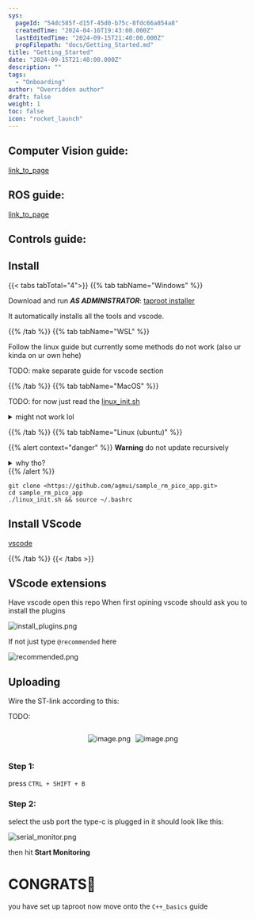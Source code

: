 ```yaml
---
sys:
  pageId: "54dc585f-d15f-45d0-b75c-8fdc66a854a8"
  createdTime: "2024-04-16T19:43:00.000Z"
  lastEditedTime: "2024-09-15T21:40:00.000Z"
  propFilepath: "docs/Getting_Started.md"
title: "Getting_Started"
date: "2024-09-15T21:40:00.000Z"
description: ""
tags:
  - "Onboarding"
author: "Overridden author"
draft: false
weight: 1
toc: false
icon: "rocket_launch"
---
```


## Computer Vision guide:

[link_to_page](86d45bc0-388b-4d26-8848-44f255f73d0e)

## ROS guide:

[link_to_page](3c76c1de-ec8f-46d6-8b0a-294005edc2d5)

## Controls guide:

## Install

{{< tabs tabTotal="4">}}
{{% tab tabName="Windows" %}}

Download and run _**AS ADMINISTRATOR**_: [taproot installer](https://github.com/Thornbots/TeachingFreshies/releases/tag/1.0)

It automatically installs all the tools and vscode.

{{% /tab %}}
{{% tab tabName="WSL" %}}

Follow the linux guide but currently some methods do not work (also ur kinda on ur own hehe)

TODO: make separate guide for vscode section

{{% /tab %}}
{{% tab tabName="MacOS" %}}

TODO: for now just read the [linux_init.sh](https://github.com/agmui/sample_rm_pico_app/blob/main/linux_init.sh)

<details>
<summary>might not work lol</summary>

`brew install libusb pkg-config`

Next install: [vscode](https://code.visualstudio.com/Download)

</details>

{{% /tab %}}
{{% tab tabName="Linux (ubuntu)" %}}

{{% alert context="danger" %}}
**Warning** do not update recursively
<details>
<summary>why tho?</summary>
There are some submodules that may go on for a while (like tinyusb) and I highly
recommend you don't need to get them.
If you want to see what submodules I update just look in `linux_init.sh`
</details>
{{% /alert %}}

```shell
git clone <https://github.com/agmui/sample_rm_pico_app.git>
cd sample_rm_pico_app
./linux_init.sh && source ~/.bashrc
```

## Install VScode

[vscode](https://code.visualstudio.com/Download)

{{% /tab %}}
{{< /tabs >}}

## VScode extensions

Have vscode open this repo
When first opining vscode should ask you to install the plugins

![install_plugins.png](https://prod-files-secure.s3.us-west-2.amazonaws.com/d518164a-d88e-44d1-a4ee-3adb3bd8bce0/89bd30f0-1825-4e77-867b-0a41ce370880/install_plugins.png?X-Amz-Algorithm=AWS4-HMAC-SHA256&X-Amz-Content-Sha256=UNSIGNED-PAYLOAD&X-Amz-Credential=ASIAZI2LB466VHJSTDZL%2F20250214%2Fus-west-2%2Fs3%2Faws4_request&X-Amz-Date=20250214T190128Z&X-Amz-Expires=3600&X-Amz-Security-Token=IQoJb3JpZ2luX2VjEAsaCXVzLXdlc3QtMiJGMEQCIHY50cypMiE1Uy%2BmUqRenPWWtealLa6QFkzwtAiK7fFrAiARwW8N5Hdk6fRUEc70SGmoAtEm2BEUqV9kZuqB268EKSr%2FAwg0EAAaDDYzNzQyMzE4MzgwNSIMq%2FCsFLomOToXNNY8KtwDzmyrfjJ89IloalGvQcutZMpUm%2B3wrrs8o4hI84P%2FezHtzPiIAGe8LSNlSlRu9FioV%2FJfP8PRTSB62cyFALLFZv3o9Lts6BVlREjPfITZx3kkfLf9nduag%2F4QPOLzUJ0t%2FAN%2BB58fTGekxEjCUlTpg8G87Gr7WkOfHyydzvywEqx%2BEIPcu%2FYTHmAHwgH0bRyFMvh%2B1Kk1EoT%2BVTVFw6a1VzjjxXNCtSZg9KCVquKYTaNS8hck3LgfUA%2FAuhTHvYkx9NWcg905xd5tpYQHj8cyyaizu1OO51Xdu92S1BELrjfvbOojYWeI%2BwbFfyXGMIgkXLhAsbqVXwKn5PI50CPoEsAD7gQF6lgL3iJ2gT8%2FELqwvNKKXUcChKLXVjSRYhLTVmAt2AATVAEXe4LSAdx2vnQUTzg42vYh25nKm44aIYTsuseS0ocI3ITWc%2FnfzZK2s6n%2Bd97UT8W4%2BH%2FcfsqDEZwG7URs4KTnAKfZ5S58k0MybTsYhJgAsMAll8ri5h3ZOFkpCYbr4Vkq8ueNhhMJIRGts8DtecdPf%2BcCh2%2FOSdK2JaIfYmXUNFbw4eQBQjGl21IwzZPM4ycN4OvNGYPOEsmUTKQnP%2BEtm%2Ff%2Bhx7eZNTqqrIUNF7us0iowqwwtZy%2BvQY6pgGtezFGKMLGl73C0AwOhHvT8C55akaKDxb9NFpq920cxl7%2FxtkcDc5rHu180FtvjvCYXS2aaDOzDuRm7xG4jVPB5HDyQJCYUq%2BCquJN64efZwkrtvKejN9uSeGAsgEY%2B2bMCPzC0C1JStLnp%2Bb%2FIl53gwMQ9tQaJ6lzL6uLxfUwmyUGlBy3oD435ycN6MGqCqFbeq%2B0aJ0ygTppU0PmeXBQWS8DN4OX&X-Amz-Signature=55d61b28f8859bfe710fd8a06e6d1454940120ae41cf5800aaf0f46a5c8122d8&X-Amz-SignedHeaders=host&x-id=GetObject)

If not just type `@recommended` here  

![recommended.png](https://prod-files-secure.s3.us-west-2.amazonaws.com/d518164a-d88e-44d1-a4ee-3adb3bd8bce0/61e661e9-5d85-4dfc-be0d-8d2097a5e793/recommended.png?X-Amz-Algorithm=AWS4-HMAC-SHA256&X-Amz-Content-Sha256=UNSIGNED-PAYLOAD&X-Amz-Credential=ASIAZI2LB466VHJSTDZL%2F20250214%2Fus-west-2%2Fs3%2Faws4_request&X-Amz-Date=20250214T190128Z&X-Amz-Expires=3600&X-Amz-Security-Token=IQoJb3JpZ2luX2VjEAsaCXVzLXdlc3QtMiJGMEQCIHY50cypMiE1Uy%2BmUqRenPWWtealLa6QFkzwtAiK7fFrAiARwW8N5Hdk6fRUEc70SGmoAtEm2BEUqV9kZuqB268EKSr%2FAwg0EAAaDDYzNzQyMzE4MzgwNSIMq%2FCsFLomOToXNNY8KtwDzmyrfjJ89IloalGvQcutZMpUm%2B3wrrs8o4hI84P%2FezHtzPiIAGe8LSNlSlRu9FioV%2FJfP8PRTSB62cyFALLFZv3o9Lts6BVlREjPfITZx3kkfLf9nduag%2F4QPOLzUJ0t%2FAN%2BB58fTGekxEjCUlTpg8G87Gr7WkOfHyydzvywEqx%2BEIPcu%2FYTHmAHwgH0bRyFMvh%2B1Kk1EoT%2BVTVFw6a1VzjjxXNCtSZg9KCVquKYTaNS8hck3LgfUA%2FAuhTHvYkx9NWcg905xd5tpYQHj8cyyaizu1OO51Xdu92S1BELrjfvbOojYWeI%2BwbFfyXGMIgkXLhAsbqVXwKn5PI50CPoEsAD7gQF6lgL3iJ2gT8%2FELqwvNKKXUcChKLXVjSRYhLTVmAt2AATVAEXe4LSAdx2vnQUTzg42vYh25nKm44aIYTsuseS0ocI3ITWc%2FnfzZK2s6n%2Bd97UT8W4%2BH%2FcfsqDEZwG7URs4KTnAKfZ5S58k0MybTsYhJgAsMAll8ri5h3ZOFkpCYbr4Vkq8ueNhhMJIRGts8DtecdPf%2BcCh2%2FOSdK2JaIfYmXUNFbw4eQBQjGl21IwzZPM4ycN4OvNGYPOEsmUTKQnP%2BEtm%2Ff%2Bhx7eZNTqqrIUNF7us0iowqwwtZy%2BvQY6pgGtezFGKMLGl73C0AwOhHvT8C55akaKDxb9NFpq920cxl7%2FxtkcDc5rHu180FtvjvCYXS2aaDOzDuRm7xG4jVPB5HDyQJCYUq%2BCquJN64efZwkrtvKejN9uSeGAsgEY%2B2bMCPzC0C1JStLnp%2Bb%2FIl53gwMQ9tQaJ6lzL6uLxfUwmyUGlBy3oD435ycN6MGqCqFbeq%2B0aJ0ygTppU0PmeXBQWS8DN4OX&X-Amz-Signature=7e76062018438e77121f3e56bf90113de41494e11e05550007cac73941456858&X-Amz-SignedHeaders=host&x-id=GetObject)

## Uploading

Wire the ST-link according to this:

TODO:

<div style="display: flex;flex-direction: row; column-gap:10px; max-width: 630px;justify-content: center;">
<div>

![image.png](https://prod-files-secure.s3.us-west-2.amazonaws.com/d518164a-d88e-44d1-a4ee-3adb3bd8bce0/210ecb78-1116-4d7b-b9b7-2292f66fa2c2/image.png?X-Amz-Algorithm=AWS4-HMAC-SHA256&X-Amz-Content-Sha256=UNSIGNED-PAYLOAD&X-Amz-Credential=ASIAZI2LB466ZP2FCY3Z%2F20250214%2Fus-west-2%2Fs3%2Faws4_request&X-Amz-Date=20250214T190133Z&X-Amz-Expires=3600&X-Amz-Security-Token=IQoJb3JpZ2luX2VjEAsaCXVzLXdlc3QtMiJHMEUCIGgheOfMCiRChuclfGN5CYTCNdtBmxS8haCG%2BJEf6GcRAiEAkOcbTlobZR06gTztfh0kSxbhe4XxrQ4e21gxfxE2Z5cq%2FwMINBAAGgw2Mzc0MjMxODM4MDUiDMXU4l19feQIpDMeuCrcA8blBaSb%2FNzYwMI9AtsdxB%2B8TtPHluJ0kh3%2B3fkJGxYi2djTGhZfUHlpk%2Fg77iKHOpzd6UlcwX07kw8IWeX2SdDMznFtDDb43BQkzjAHHv3lf4mXPNbPdkqjB%2F9kn3wM4QqZnnL%2FqpxZyNDPH7TFjQv%2BJ79dvT0WeMp5HhbjCuQIUvz3iR87HxCajE7H9ZJQ1LE3bRUFLZbz3Tw7cIsgy73%2BkNRaiNe5GqgVYTwZh5o7koxbBbp%2Fv%2FXbNkBxWJfV2Z8P220hTGGWZHJZw%2BZssEI%2Fn76i8AdrsSXQFZiQ0U9RoP3kWHlsrJ7ggggWwBy%2FyHqa%2BvxvrZ752ROFN3PS5smGL%2F9FZhfFaV4MQki%2BqX8Zm9U%2B1bAWtkmlO4tjpfrd05brCuZQ87ERH8Aq6eMMQbTTAYRVp4RYCt0RWmtm3nP6KjLrQpe2NjerpNYBQJDUOELss3nkdPu8Xy7EkwdGtv13h9Ht1uhBmX8ufIunxN5QFN0kWbr1UwXSvSXvsBEtbQBfA5oyIU5LMHGv6GHf45Bh5w6zClKoEkceqYMc8%2F5Q%2FHJBWXSZvGvcIPIrgrLZOiG%2Fc4NHuZvyKUxiqQWppBa1P%2BGoirYRZuv51qoPPD8PPI1VIR%2Brv25uY9RFMLmcvr0GOqUB%2BBfB5ZkdYQpLyKtfsKLrJL27NAuA0GPzplwPPUid9MY9bsyWAx0hlVg%2BoPqyAWXyv%2FGTd8QyrREYGSfxyHYt5xG8wRWIB%2Fdp7J4zTvBkGxVH%2Bn%2Bh5WQEM%2FEnvNG3%2BQlV%2BidYUUMS7HYPKQrVRi93mbLnTRVOYoI7vz%2BWV5ky0%2FMetakTiKzktowrwBe1rm%2BKyykniEkW%2BqvgCZyvC%2FwcSu4U1kPc&X-Amz-Signature=493a782f27de1e29fae57cb2fe9a70079b4eb7d206f26060b9ad711d72164c65&X-Amz-SignedHeaders=host&x-id=GetObject)

</div>
<div>

![image.png](https://prod-files-secure.s3.us-west-2.amazonaws.com/d518164a-d88e-44d1-a4ee-3adb3bd8bce0/33a0fd0f-8ca6-4a86-8e09-26e95ded1fff/image.png?X-Amz-Algorithm=AWS4-HMAC-SHA256&X-Amz-Content-Sha256=UNSIGNED-PAYLOAD&X-Amz-Credential=ASIAZI2LB466VYXKYW2T%2F20250214%2Fus-west-2%2Fs3%2Faws4_request&X-Amz-Date=20250214T190133Z&X-Amz-Expires=3600&X-Amz-Security-Token=IQoJb3JpZ2luX2VjEAsaCXVzLXdlc3QtMiJHMEUCIAiEJSWdjXcJxQK%2FOjVLj07nzY9eptRE%2FR0fbyGQwyPvAiEA2VJ1gf%2BEiCWWPQyN2FzeX4IemmSvspozSIQQiYd3HZYq%2FwMINBAAGgw2Mzc0MjMxODM4MDUiDM8p0nSbyLzd1dlDYCrcA1%2FaHrc7V%2FQthulDFRnBhgm3%2FypNJ0N4iMykHn5e4Ye4Na55wJQegTH3U4zZ4%2FqtH25ZtH0DxXmgZSEkxa6k7MDmQBwEI231gB7H66kNQtodwYfSa3DlQAp%2F8bJWMAPVmnDVUf66IK1YRTMbBLjZDLdmGQXNn%2BDRF2V7rAs2Mkwgr0s1GQ07CT8FObokOwUZyEyFt7HJNRvOy6Pp00jhNFOV2CS5k2Uc03MxpomZtWNsXe8IiBPut6yTI8ni9zqAodANyJ12Qin8LLiw4PY7arwFvQJIIgyrb7KYnjNPJ6e6%2FspkScdvrVxFtGqpuCZvtKteBQRsOK7nbC5tP3m5nQK4%2FAC52QfxcICFqmca8VyT34Sv8W1pKVtFKuGlOVkMueBsECX9AvecpKE5LjRvlfKpPkYEq29ugMCcBG3XnM1JNm45xJ0yN2OAyMPMM2DwtpcOJrneQcjttkYLUMembIJ3cMbjX%2BGnRC0g2z4v%2BmQt7ut%2BQjWn2eNkJX4QnjNS%2FyIqdeNAy01wPDZ8voPM7jlHfBZcSmyJzAkjg683%2Bvj8FwCXIdngpV1Wkvq6tzVWQV5jZs9yaIxBcAqvNthyeYJ8jycYqvC7ot1Xl62GxljFQz8IJCdT9EPZecnRMM2cvr0GOqUB80cBHZrDMWOgjbFbMC9CfRoaLFv1QD%2F%2FtGyXNCJNy6PlFYZSOihqMsbGX971EJh%2BFjSdpEs6TjWYHjKPqZQg8SahRmaAMoNEVs3tDgaMov%2F%2FV4%2BLSvTAm6r4OmHHVSHo3gicFrwJn2z0Lk%2FGEQsmsnhm7BOgB2QQ4rt52CiACFBqYtUFJjIKTciQpbnQvFujTZbT9GfRkyvXHUw%2BX3dVENYKURXu&X-Amz-Signature=3c50849dfb92e18f54807896555c012ad6721fb672649a52a8af912ca7616427&X-Amz-SignedHeaders=host&x-id=GetObject)

</div>
</div>

### Step 1:

press `CTRL + SHIFT + B`

### Step 2:

select the usb port the type-c is plugged in it should look like this:

![serial_monitor.png](https://prod-files-secure.s3.us-west-2.amazonaws.com/d518164a-d88e-44d1-a4ee-3adb3bd8bce0/f03f4774-05d4-4393-b6a0-d5efb6d315ab/serial_monitor.png?X-Amz-Algorithm=AWS4-HMAC-SHA256&X-Amz-Content-Sha256=UNSIGNED-PAYLOAD&X-Amz-Credential=ASIAZI2LB466VHJSTDZL%2F20250214%2Fus-west-2%2Fs3%2Faws4_request&X-Amz-Date=20250214T190128Z&X-Amz-Expires=3600&X-Amz-Security-Token=IQoJb3JpZ2luX2VjEAsaCXVzLXdlc3QtMiJGMEQCIHY50cypMiE1Uy%2BmUqRenPWWtealLa6QFkzwtAiK7fFrAiARwW8N5Hdk6fRUEc70SGmoAtEm2BEUqV9kZuqB268EKSr%2FAwg0EAAaDDYzNzQyMzE4MzgwNSIMq%2FCsFLomOToXNNY8KtwDzmyrfjJ89IloalGvQcutZMpUm%2B3wrrs8o4hI84P%2FezHtzPiIAGe8LSNlSlRu9FioV%2FJfP8PRTSB62cyFALLFZv3o9Lts6BVlREjPfITZx3kkfLf9nduag%2F4QPOLzUJ0t%2FAN%2BB58fTGekxEjCUlTpg8G87Gr7WkOfHyydzvywEqx%2BEIPcu%2FYTHmAHwgH0bRyFMvh%2B1Kk1EoT%2BVTVFw6a1VzjjxXNCtSZg9KCVquKYTaNS8hck3LgfUA%2FAuhTHvYkx9NWcg905xd5tpYQHj8cyyaizu1OO51Xdu92S1BELrjfvbOojYWeI%2BwbFfyXGMIgkXLhAsbqVXwKn5PI50CPoEsAD7gQF6lgL3iJ2gT8%2FELqwvNKKXUcChKLXVjSRYhLTVmAt2AATVAEXe4LSAdx2vnQUTzg42vYh25nKm44aIYTsuseS0ocI3ITWc%2FnfzZK2s6n%2Bd97UT8W4%2BH%2FcfsqDEZwG7URs4KTnAKfZ5S58k0MybTsYhJgAsMAll8ri5h3ZOFkpCYbr4Vkq8ueNhhMJIRGts8DtecdPf%2BcCh2%2FOSdK2JaIfYmXUNFbw4eQBQjGl21IwzZPM4ycN4OvNGYPOEsmUTKQnP%2BEtm%2Ff%2Bhx7eZNTqqrIUNF7us0iowqwwtZy%2BvQY6pgGtezFGKMLGl73C0AwOhHvT8C55akaKDxb9NFpq920cxl7%2FxtkcDc5rHu180FtvjvCYXS2aaDOzDuRm7xG4jVPB5HDyQJCYUq%2BCquJN64efZwkrtvKejN9uSeGAsgEY%2B2bMCPzC0C1JStLnp%2Bb%2FIl53gwMQ9tQaJ6lzL6uLxfUwmyUGlBy3oD435ycN6MGqCqFbeq%2B0aJ0ygTppU0PmeXBQWS8DN4OX&X-Amz-Signature=8ec08b41167849381fccea072836427f62c39b0128a542cb35854d9c3f2451d9&X-Amz-SignedHeaders=host&x-id=GetObject)

then hit **Start Monitoring**

# CONGRATS🎉

you have set up taproot now move onto the `C++_basics` guide
